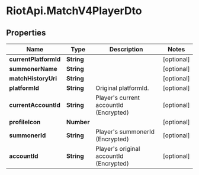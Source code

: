 # RiotApi.MatchV4PlayerDto

## Properties
Name | Type | Description | Notes
------------ | ------------- | ------------- | -------------
**currentPlatformId** | **String** |  | [optional] 
**summonerName** | **String** |  | [optional] 
**matchHistoryUri** | **String** |  | [optional] 
**platformId** | **String** | Original platformId. | [optional] 
**currentAccountId** | **String** | Player&#39;s current accountId (Encrypted) | [optional] 
**profileIcon** | **Number** |  | [optional] 
**summonerId** | **String** | Player&#39;s summonerId (Encrypted) | [optional] 
**accountId** | **String** | Player&#39;s original accountId (Encrypted) | [optional] 


